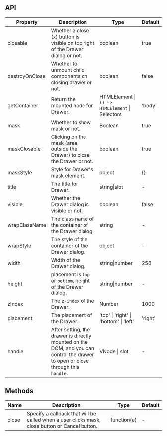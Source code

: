 ## API

| Property | Description | Type | Default |
| -------- | ----------- | ---- | ------- |
| closable | Whether a close (x) button is visible on top right of the Drawer dialog or not. | boolean | true |
| destroyOnClose | Whether to unmount child components on closing drawer or not. | boolean | false |
| getContainer | Return the mounted node for Drawer. | HTMLElement \| `() => HTMLElement` \| Selectors | 'body' |
| mask | Whether to show mask or not. | Boolean | true |
| maskClosable | Clicking on the mask (area outside the Drawer) to close the Drawer or not. | boolean | true |
| maskStyle | Style for Drawer's mask element. | object | {} |
| title | The title for Drawer. | string\|slot | - |
| visible | Whether the Drawer dialog is visible or not. | boolean | false |
| wrapClassName | The class name of the container of the Drawer dialog. | string | - |
| wrapStyle |  The style of the container of the Drawer dialog. | object | - |
| width | Width of the Drawer dialog. | string\|number | 256 |
| height | placement is `top` or `bottom`, height of the Drawer dialog. | string\|number | - |
| zIndex | The `z-index` of the Drawer. | Number | 1000 |
| placement | The placement of the Drawer. | 'top'  \| 'right' \| 'bottom' \| 'left' | 'right' |
| handle | After setting, the drawer is directly mounted on the DOM, and you can control the drawer to open or close through this `handle`. | VNode \| slot | - |


## Methods

| Name | Description | Type | Default |
| ---- | ----------- | ---- | ------- |
| close | Specify a callback that will be called when a user clicks mask, close button or Cancel button. | function(e) | - |
